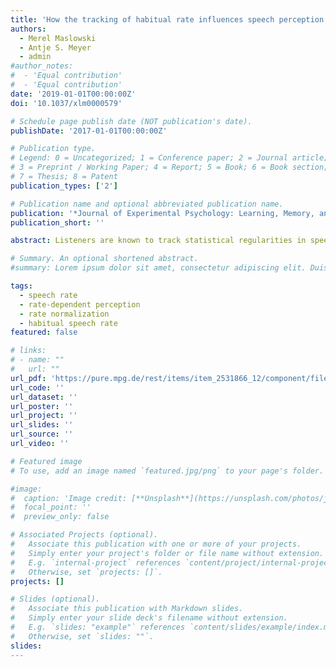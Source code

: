 ```yaml
---
title: 'How the tracking of habitual rate influences speech perception'
authors:
  - Merel Maslowski
  - Antje S. Meyer
  - admin
#author_notes:
#  - 'Equal contribution'
#  - 'Equal contribution'
date: '2019-01-01T00:00:00Z'
doi: '10.1037/xlm0000579'

# Schedule page publish date (NOT publication's date).
publishDate: '2017-01-01T00:00:00Z'

# Publication type.
# Legend: 0 = Uncategorized; 1 = Conference paper; 2 = Journal article;
# 3 = Preprint / Working Paper; 4 = Report; 5 = Book; 6 = Book section;
# 7 = Thesis; 8 = Patent
publication_types: ['2']

# Publication name and optional abbreviated publication name.
publication: '*Journal of Experimental Psychology: Learning, Memory, and Cognition, 45*(1), 128-138, doi:10.1037/xlm0000579'
publication_short: ''

abstract: Listeners are known to track statistical regularities in speech. Yet, which temporal cues are encoded is unclear. This study tested effects of talker-specific habitual speech rate and talker-independent average speech rate (heard over a longer period of time) on the perception of the temporal Dutch vowel contrast /ɑ/–/a:/. First, Experiment 1 replicated that slow local (surrounding) speech contexts induce fewer long /a:/ responses than faster contexts. Experiment 2 tested effects of long-term habitual speech rate. A high-rate group listened to ambiguous vowels embedded in “neutral” speech from Talker A, intermixed with fast speech from Talker B. A low-rate group listened to the same neutral speech from Talker A, and/but to Talker B speaking at a slow rate. Between-groups comparison of the neutral trials showed that the high-rate group demonstrated a lower proportion of /a:/ responses, indicating that Talker A’s habitual speech rate sounded slower when B was faster. In Experiment 3, both talkers produced speech at both rates, removing the different habitual speech rates of Talkers A and B, while maintaining the average rates differing between groups. In Experiment 3, no global rate effect was observed. Taken together, the present experiments show that a talker’s habitual rate is encoded relative to the habitual rate of another talker, carrying implications for episodic and constraint-based models of speech perception.

# Summary. An optional shortened abstract.
#summary: Lorem ipsum dolor sit amet, consectetur adipiscing elit. Duis posuere tellus ac convallis placerat. Proin tincidunt magna sed ex sollicitudin condimentum.

tags:
  - speech rate
  - rate-dependent perception
  - rate normalization
  - habitual speech rate
featured: false

# links:
# - name: ""
#   url: ""
url_pdf: 'https://pure.mpg.de/rest/items/item_2531866_12/component/file_3017881/content'
url_code: ''
url_dataset: ''
url_poster: ''
url_project: ''
url_slides: ''
url_source: ''
url_video: ''

# Featured image
# To use, add an image named `featured.jpg/png` to your page's folder.

#image:
#  caption: 'Image credit: [**Unsplash**](https://unsplash.com/photos/jdD8gXaTZsc)'
#  focal_point: ''
#  preview_only: false

# Associated Projects (optional).
#   Associate this publication with one or more of your projects.
#   Simply enter your project's folder or file name without extension.
#   E.g. `internal-project` references `content/project/internal-project/index.md`.
#   Otherwise, set `projects: []`.
projects: []

# Slides (optional).
#   Associate this publication with Markdown slides.
#   Simply enter your slide deck's filename without extension.
#   E.g. `slides: "example"` references `content/slides/example/index.md`.
#   Otherwise, set `slides: ""`.
slides:
---
```


<!-- THIS MARKDOWN BIT IS CURRENTLY COMMENTED OUT









{{% callout note %}}
Click the _Cite_ button above to demo the feature to enable visitors to import publication metadata into their reference management software.
{{% /callout %}}

Supplementary notes can be added here, including [code and math](https://wowchemy.com/docs/content/writing-markdown-latex/).
-->